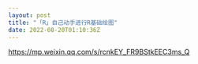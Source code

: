 ```yaml
---
layout: post
title: "「R」自己动手进行R基础绘图"
date: 2022-08-20T01:10:36Z
---
```

https://mp.weixin.qq.com/s/rcnkEY_FR9BStkEEC3ms_Q
